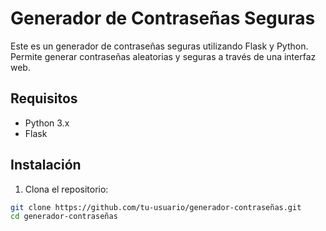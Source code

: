 # Generador de Contraseñas Seguras

Este es un generador de contraseñas seguras utilizando Flask y Python. Permite generar contraseñas aleatorias y seguras a través de una interfaz web.

## Requisitos

- Python 3.x
- Flask

## Instalación

1. Clona el repositorio:

```bash
git clone https://github.com/tu-usuario/generador-contraseñas.git
cd generador-contraseñas

